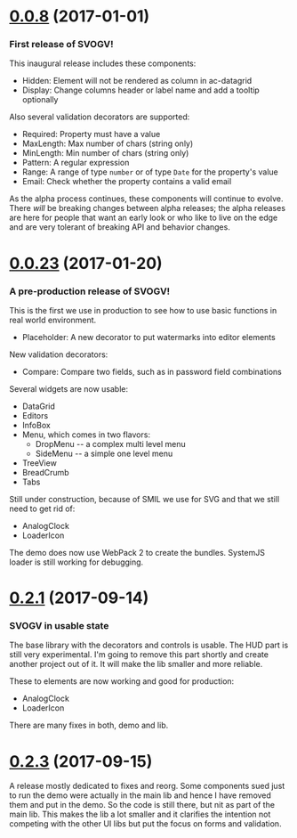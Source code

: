 <a name="0.0.8"></a>
# [0.0.8](https://github.com/joergkrause/svogv/releases/tag/0.0.8) (2017-01-01)

### First release of SVOGV!

This inaugural release includes these components:

* Hidden: Element will not be rendered as column in ac-datagrid
* Display: Change columns header or label name and add a tooltip optionally

Also several validation decorators are supported:

* Required: Property must have a value
* MaxLength: Max number of chars (string only)
* MinLength: Min number of chars (string only)
* Pattern: A regular expression
* Range: A range of type `number` or of type `Date` for the property's value
* Email: Check whether the property contains a valid email

As the alpha process continues, these components will continue to evolve. There *will* be
breaking changes between alpha releases; the alpha releases are here for people that want an
early look or who like to live on the edge and are very tolerant of breaking API and behavior 
changes.

<a name="0.0.23"></a>
# [0.0.23](https://github.com/joergkrause/svogv/releases/tag/0.0.23) (2017-01-20)

### A pre-production release of SVOGV!

This is the first we use in production to see how to use basic functions in real world environment.

* Placeholder: A new decorator to put watermarks into editor elements

New validation decorators:

* Compare: Compare two fields, such as in password field combinations

Several widgets are now usable:

* DataGrid
* Editors
* InfoBox
* Menu, which comes in two flavors:
    * DropMenu -- a complex multi level menu
    * SideMenu -- a simple one level menu
* TreeView
* BreadCrumb
* Tabs

Still under construction, because of SMIL we use for SVG and that we still need to get rid of:

* AnalogClock
* LoaderIcon

The demo does now use WebPack 2 to create the bundles. SystemJS loader is still working for debugging. 

<a name="0.2.1"></a>
# [0.2.1](https://github.com/joergkrause/svogv/releases/tag/0.2.1) (2017-09-14)

### SVOGV in usable state

The base library with the decorators and controls is usable. The HUD part is still very experimental. I'm going to remove this part shortly and create another project out of it. It will make the lib smaller and more reliable.

These to elements are now working and good for production:

* AnalogClock
* LoaderIcon

There are many fixes in both, demo and lib.

<a name="0.2.3"></a>
# [0.2.3](https://github.com/joergkrause/svogv/releases/tag/0.2.1) (2017-09-15)

A release mostly dedicated to fixes and reorg. Some components sued just to run the demo were actually in the main lib and hence I have removed them and put in the demo. So the code is still there, but nit as part of the main lib. This makes the lib a lot smaller and it clarifies the intention not competing with the other UI libs but put the focus on forms and validation.